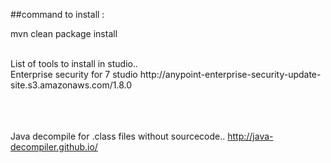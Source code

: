 ##command to install : 

mvn clean package install

<BR>
List of tools to install in studio..
  
  
<br>
Enterprise security for 7 studio
http://anypoint-enterprise-security-update-site.s3.amazonaws.com/1.8.0


<br><br><br>
Java decompile for .class files without sourcecode.. 
http://java-decompiler.github.io/
